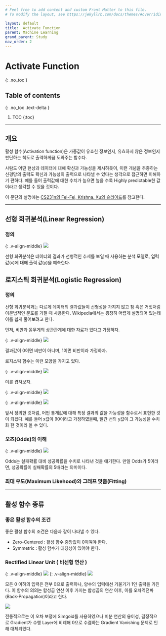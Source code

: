 ```yaml
---
# Feel free to add content and custom Front Matter to this file.
# To modify the layout, see https://jekyllrb.com/docs/themes/#overriding-theme-defaults

layout: default
title:  Activate Function
parent: Machine Learning
grand_parent: Study
nav_order: 2
---
```


# Activate Function
{: .no_toc }

## Table of contents
{: .no_toc .text-delta }

1. TOC
{:toc}

---

## 개요
 활성 함수(Activation function)은 가중값이 유효한 정보인지, 유효하지 않은 정보인지 판단하는 척도로 출력하게끔 도와주는 함수다. 

 사람도 어떤 현상과 데이터에 대해 확신과 가능성을 제시하듯이, 이런 개념을 추종하는 신경망의 출력도 확신과 가능성의 출력으로 나타낼 수 있다는 생각으로 접근하면 이해하기 편하다. 예를 들어 출력값에 대한 수치가 높으면 높을 수록 Highly predictable한 값이라고 생각할 수 있을 것이다.

 이 문단의 설명에는 [CS231n의 Fei-Fei, Krishna, Xu의 슬라이드](Resource/CS231n.pdf)를 참고한다.

---

## 선형 회귀분석(Linear Regression)

### 정의

{: .v-align-middle}
<img src="Image/Fig9.PNG"/>

선형 회귀분석은 데이터의 결과가 선형적인 추세를 보일 때 사용하는 분석 모델로, 입력 값(x)에 대해 출력 값(y)을 예측한다.

## 로지스틱 회귀분석(Logistic Regression)

### 정의
선형 회귀분석과는 다르게 데이터의 결과값들이 선형성을 가지지 않고 참 혹은 거짓처럼 이분법적인 분포를 가질 때 사용한다. Wikipedia에서는 굉장히 어렵게 설명되어 있는데 이를 쉽게 풀어보려고 한다.

먼저, 비만과 몸무게의 상관관계에 대한 자료가 있다고 가정하자.

{: .v-align-middle}
<img src="Image/Fig1.PNG"/>

결과값이 0이면 비만이 아니며, 1이면 비만이라 가정하자.

로지스틱 함수는 이런 모양을 가지고 있다.

{: .v-align-middle}
<img src="Image/Fig2.png"/>

이를 겹쳐보자.

{: .v-align-middle}
<img src="Image/Fig6.PNG"/>

{: .v-align-middle}
<img src="Image/Fig7.PNG"/>

앞서 정의한 것처럼, 어떤 통계값에 대해 특정 결과의 값을 가능성을 함수로서 표현한 것이 되겠다.
예를 들어 x값이 90이라고 가정하였을때, 빨간 선의 y값이 그 가능성을 수치화 한 것이라 볼 수 있다.

### 오즈(Odds)의 이해

{: .v-align-middle}
<img src="Image/Fig11.PNG"/>

Odds는 실패확률 대비 성공확률을 수치로 나타낸 것을 얘기한다. 만일 Odds가 5이라면, 성공확률이 실패확률의 5배라는 의미이다.

### 최대 우도(Maximum Likehood)와 그래프 맞춤(Fitting)

---

## 활성 함수 종류

### 좋은 활성 함수의 조건

좋은 활성 함수의 조건은 다음과 같이 나타낼 수 있다.

* Zero-Centered : 활성 함수 중앙값이 0이여야 한다.
* Symmetric : 활성 함수가 대칭성이 있어야 한다.

### Rectified Linear Unit ( 비선형 연산 )

{: .v-align-middle}
<img src="Image/Fig3.jpg"/>
{: .v-align-middle}
<img src="Image/Fig4.png"/>

모든 0 이하의 입력은 전부 0으로 출력하나, 양수의 입력에선 기울기가 1인 출력을 가진다. 이 함수의 의의는 합성곱 연산 이후 가지는 합성곱의 연산 이후, 이를 오차역전파(Back-Propagation)이라고 한다.

<img src="Image/Fig5.jpg"/>

전통적으로는 이 오차 보정에 Simgoid를 사용하였으나 미분 연산의 용이성, 결정적으로 Gradient가 수행 Layer에 비례해 0으로 수렴하는 Gradient Vanishing 문제로 인해 대체되었다.


